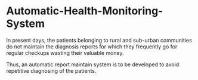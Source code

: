 # Automatic-Health-Monitoring-System

In present days, the patients belonging
to rural and sub-urban communities do not maintain the diagnosis reports for which they frequently go for regular checkups wasting their valuable money. 

Thus, an automatic report maintain system is to be developed to avoid repetitive diagnosing of the patients.
